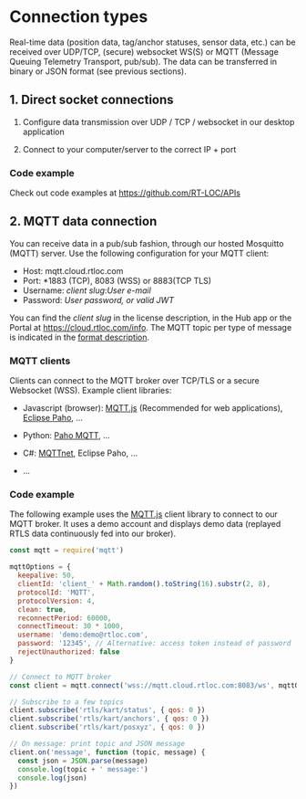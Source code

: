 # Connection types

Real-time data (position data, tag/anchor statuses, sensor data, etc.) can be received over UDP/TCP, (secure) websocket WS(S) or MQTT (Message Queuing Telemetry Transport, pub/sub). The data can be transferred in binary or JSON format (see previous sections).

## 1. Direct socket connections

1. Configure data transmission over UDP / TCP / websocket in our desktop application

2. Connect to your computer/server to the correct IP + port

### Code example
Check out code examples at https://github.com/RT-LOC/APIs

## 2. MQTT data connection

You can receive data in a pub/sub fashion, through our hosted Mosquitto (MQTT) server. Use the following configuration for your MQTT client:

* Host: mqtt.cloud.rtloc.com
* Port: *1883 (TCP), 8083 (WSS) or 8883(TCP TLS)
* Username: *client slug*:*User e-mail*
* Password: *User password, or valid JWT*

You can find the *client slug* in the license description, in the Hub app or the Portal at https://cloud.rtloc.com/info.
The MQTT topic per type of message is indicated in the [format description](/api/api_web.html).

### MQTT clients

Clients can connect to the MQTT broker over TCP/TLS or a secure Websocket (WSS).
Example client libraries:

* Javascript (browser): [MQTT.js](https://www.npmjs.com/package/mqtt) (Recommended for web applications), [Eclipse Paho](https://www.eclipse.org/paho/clients/js/), ...

* Python: [Paho MQTT](https://pypi.org/project/paho-mqtt/), ...

* C#: [MQTTnet](https://github.com/chkr1011/MQTTnet), Eclipse Paho, ...

* ...

### Code example
The following example uses the [MQTT.js](https://www.npmjs.com/package/mqtt) client library to connect to our MQTT broker. It uses a demo account and displays demo data (replayed RTLS data continuously fed into our broker).

```js
const mqtt = require('mqtt')

mqttOptions = {
  keepalive: 50,
  clientId: 'client_' + Math.random().toString(16).substr(2, 8),
  protocolId: 'MQTT',
  protocolVersion: 4,
  clean: true,
  reconnectPeriod: 60000,
  connectTimeout: 30 * 1000,
  username: 'demo:demo@rtloc.com',
  password: '12345', // Alternative: access token instead of password
  rejectUnauthorized: false
}

// Connect to MQTT broker
const client = mqtt.connect('wss://mqtt.cloud.rtloc.com:8083/ws', mqttOptions)

// Subscribe to a few topics
client.subscribe('rtls/kart/status', { qos: 0 })
client.subscribe('rtls/kart/anchors', { qos: 0 })
client.subscribe('rtls/kart/posxyz', { qos: 0 })

// On message: print topic and JSON message
client.on('message', function (topic, message) {
  const json = JSON.parse(message)
  console.log(topic + ' message:')
  console.log(json)
})
```